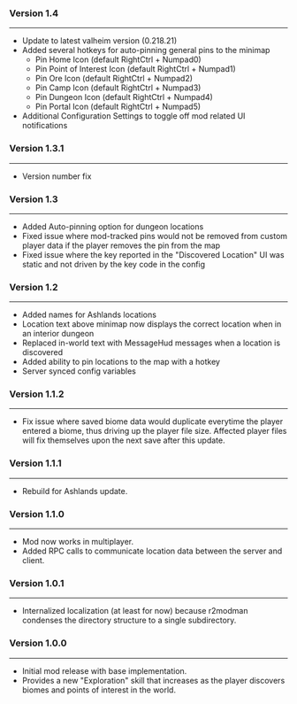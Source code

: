 ### Version 1.4
------
- Update to latest valheim version (0.218.21)
- Added several hotkeys for auto-pinning general pins to the minimap
  - Pin Home Icon (default RightCtrl + Numpad0)
  - Pin Point of Interest Icon (default RightCtrl + Numpad1)
  - Pin Ore Icon (default RightCtrl + Numpad2)
  - Pin Camp Icon (default RightCtrl + Numpad3)
  - Pin Dungeon Icon (default RightCtrl + Numpad4)
  - Pin Portal Icon (default RightCtrl + Numpad5)
- Additional Configuration Settings to toggle off mod related UI notifications


### Version 1.3.1
------
- Version number fix

### Version 1.3
------
- Added Auto-pinning option for dungeon locations
- Fixed issue where mod-tracked pins would not be removed from custom player data if the player removes the pin from the map
- Fixed issue where the key reported in the "Discovered Location" UI was static and not driven by the key code in the config

### Version 1.2
------
- Added names for Ashlands locations
- Location text above minimap now displays the correct location when in an interior dungeon
- Replaced in-world text with MessageHud messages when a location is discovered
- Added ability to pin locations to the map with a hotkey
- Server synced config variables

### Version 1.1.2
------
- Fix issue where saved biome data would duplicate everytime the player entered a biome, thus driving up the player file size. Affected player files will fix themselves upon the next save after this update.

### Version 1.1.1
------
- Rebuild for Ashlands update.

### Version 1.1.0
------
- Mod now works in multiplayer.
- Added RPC calls to communicate location data between the server and client.

### Version 1.0.1
------
- Internalized localization (at least for now) because r2modman condenses the directory structure to a single subdirectory.

### Version 1.0.0
------
- Initial mod release with base implementation.
- Provides a new "Exploration" skill that increases as the player discovers biomes and points of interest in the world.